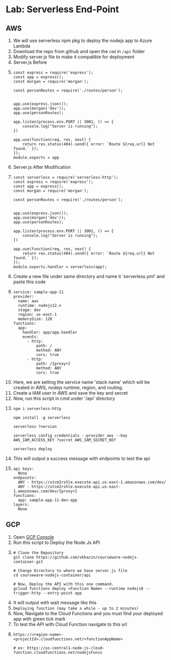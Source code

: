 # Lab: Serverless End-Point

## AWS

1. We will use serverless npm pkg to deploy the nodejs app to Azure Lambda
2. Download the repo from github and open the `cmd` in `/api` folder 
3. Modify server.js file to make it compatible for deployment
4. Server.js Before
5.  ```
    const express = require('express');
    const app = express();
    const morgan = require('morgan');

    const personRoutes = require('./routes/person');


    app.use(express.json());
    app.use(morgan('dev'));
    app.use(personRoutes);

    app.listen(process.env.PORT || 3001, () => {
        console.log("Server is running");
    })

    app.use(function(req, res, next) {
        return res.status(404).send({ error: `Route ${req.url} Not found.` });
    });
    module.exports = app
    ```
5. Server.js After Modification 
6.  ```
    const serverless = require('serverless-http');
    const express = require('express');
    const app = express();
    const morgan = require('morgan');

    const personRoutes = require('./routes/person');


    app.use(express.json());
    app.use(morgan('dev'));
    app.use(personRoutes);

    app.listen(process.env.PORT || 3001, () => {
        console.log("Server is running");
    })

    app.use(function(req, res, next) {
        return res.status(404).send({ error: `Route ${req.url} Not found.` });
    });
    module.exports.handler = serverless(app);
    ```
7. Create a new file under same directory and name it 'serverless.yml' and paste this code
8.  ```
    service: sample-app-11
    provider:
      name: aws
      runtime: nodejs12.x
      stage: dev
      region: us-east-1
      memorySize: 128
    functions:
      app:
        handler: app/app.handler
        events: 
          - http: 
              path: /
              method: ANY
              cors: true
          - http: 
              path: /{proxy+}
              method: ANY
              cors: true
    ```
9. Here, we are setting the service name 'stack name' which will be created in AWS, nodejs runtime, region, and routing.
10. Create a IAM user in AWS and save the key and secret
11. Now, run this script in cmd under '/api' directory
12. ```
    npm i serverless-http
    
    npm install -g serverless
    
    serverless ?version
    
    serverless config credentials --provider aws --key AWS_IAM_ACCESS_KEY ?secret AWS_IAM_SECRET_KEY
    
    serverless deploy
    ```
13. This will output a success message with endpoints to test the api
14. ```
    api keys:
      None
    endpoints:
      ANY - https://utcm2rshle.execute-api.us-east-1.amazonaws.com/dev/
      ANY - https://utcm2rshle.execute-api.us-east-1.amazonaws.com/dev/{proxy+}
    functions:
      app: sample-app-11-dev-app
    layers:
      None
    ```

## GCP

1. Open [GCP Console](https://console.cloud.google.com/)
2. Run this script to Deploy the Node Js API
3.  ```
    # Clone the Repository
    git clone https://github.com/vkhazin/courseware-nodejs-container.git
    
    # Change Directory to where we have server.js file
    cd courseware-nodejs-container/api
    
    # Now, Deploy the API with this one command.
    gcloud functions deploy <Function Name> --runtime nodejs8 --trigger-http --entry-point app
    ```
4. It will output with wait message like this
5. `Deploying function (may take a while - up to 2 minutes)`
6. Now, Navigate to the Cloud Functions and you must find your deployed app with green tick mark
7. To test the API with Cloud Function navigate to this url
8.  ```
    https://<region-name>-<projectId>.cloudfunctions.net/<functionAppName>
    
    # ex: https://us-central1-node-js-cloud-function.cloudfunctions.net/nodejsFuncs
    ```
